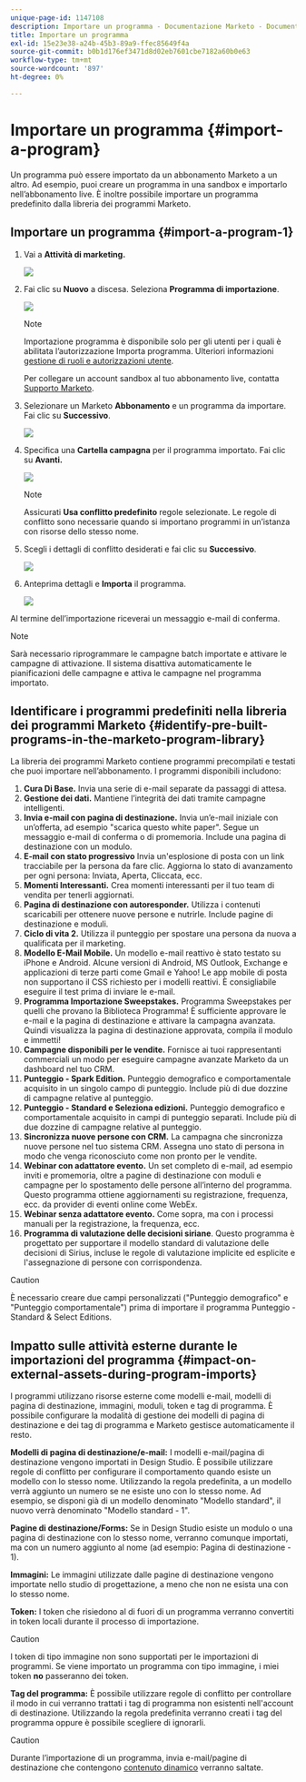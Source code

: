 ```yaml
---
unique-page-id: 1147108
description: Importare un programma - Documentazione Marketo - Documentazione del prodotto
title: Importare un programma
exl-id: 15e23e38-a24b-45b3-89a9-ffec85649f4a
source-git-commit: b0b1d176ef3471d8d02eb7601cbe7182a60b0e63
workflow-type: tm+mt
source-wordcount: '897'
ht-degree: 0%

---
```


# Importare un programma {#import-a-program}

Un programma può essere importato da un abbonamento Marketo a un altro. Ad esempio, puoi creare un programma in una sandbox e importarlo nell’abbonamento live. È inoltre possibile importare un programma predefinito dalla libreria dei programmi Marketo.

## Importare un programma {#import-a-program-1}

1. Vai a **Attività di marketing.**

   ![](assets/import-a-program-1.png)

1. Fai clic su **Nuovo** a discesa. Seleziona **Programma di importazione**.

   ![](assets/import-a-program-2.png)

   >[!NOTE]
   >
   >Importazione programma è disponibile solo per gli utenti per i quali è abilitata l’autorizzazione Importa programma. Ulteriori informazioni [gestione di ruoli e autorizzazioni utente](/help/marketo/product-docs/administration/users-and-roles/managing-user-roles-and-permissions.md).
   >
   >Per collegare un account sandbox al tuo abbonamento live, contatta [Supporto Marketo](https://nation.marketo.com/t5/Support/ct-p/Support).

1. Selezionare un Marketo **Abbonamento** e un programma da importare. Fai clic su **Successivo**.

   ![](assets/import-a-program-3.png)

1. Specifica una **Cartella campagna** per il programma importato. Fai clic su **Avanti.**

   ![](assets/import-a-program-4.png)

   >[!NOTE]
   >
   >Assicurati **Usa conflitto predefinito** regole selezionate. Le regole di conflitto sono necessarie quando si importano programmi in un’istanza con risorse dello stesso nome.

1. Scegli i dettagli di conflitto desiderati e fai clic su **Successivo**.

   ![](assets/import-a-program-5.png)

1. Anteprima dettagli e **Importa** il programma.

   ![](assets/import-a-program-6.png)

Al termine dell’importazione riceverai un messaggio e-mail di conferma.

>[!NOTE]
>
>Sarà necessario riprogrammare le campagne batch importate e attivare le campagne di attivazione. Il sistema disattiva automaticamente le pianificazioni delle campagne e attiva le campagne nel programma importato.

## Identificare i programmi predefiniti nella libreria dei programmi Marketo {#identify-pre-built-programs-in-the-marketo-program-library}

La libreria dei programmi Marketo contiene programmi precompilati e testati che puoi importare nell’abbonamento. I programmi disponibili includono:

1. **Cura Di Base.** Invia una serie di e-mail separate da passaggi di attesa.
1. **Gestione dei dati.** Mantiene l’integrità dei dati tramite campagne intelligenti.
1. **Invia e-mail con pagina di destinazione.** Invia un’e-mail iniziale con un’offerta, ad esempio &quot;scarica questo white paper&quot;. Segue un messaggio e-mail di conferma o di promemoria. Include una pagina di destinazione con un modulo.
1. **E-mail con stato progressivo** Invia un&#39;esplosione di posta con un link tracciabile per la persona da fare clic. Aggiorna lo stato di avanzamento per ogni persona: Inviata, Aperta, Cliccata, ecc.
1. **Momenti Interessanti.** Crea momenti interessanti per il tuo team di vendita per tenerli aggiornati.
1. **Pagina di destinazione con autoresponder.** Utilizza i contenuti scaricabili per ottenere nuove persone e nutrirle. Include pagine di destinazione e moduli.
1. **Ciclo di vita 2.** Utilizza il punteggio per spostare una persona da nuova a qualificata per il marketing.
1. **Modello E-Mail Mobile.** Un modello e-mail reattivo è stato testato su iPhone e Android. Alcune versioni di Android, MS Outlook, Exchange e applicazioni di terze parti come Gmail e Yahoo! Le app mobile di posta non supportano il CSS richiesto per i modelli reattivi. È consigliabile eseguire il test prima di inviare le e-mail.
1. **Programma Importazione Sweepstakes.** Programma Sweepstakes per quelli che provano la Biblioteca Programma! È sufficiente approvare le e-mail e la pagina di destinazione e attivare la campagna avanzata. Quindi visualizza la pagina di destinazione approvata, compila il modulo e immetti!
1. **Campagne disponibili per le vendite.** Fornisce ai tuoi rappresentanti commerciali un modo per eseguire campagne avanzate Marketo da un dashboard nel tuo CRM.
1. **Punteggio - Spark Edition.** Punteggio demografico e comportamentale acquisito in un singolo campo di punteggio. Include più di due dozzine di campagne relative al punteggio.
1. **Punteggio - Standard e Seleziona edizioni.** Punteggio demografico e comportamentale acquisito in campi di punteggio separati. Include più di due dozzine di campagne relative al punteggio.
1. **Sincronizza nuove persone con CRM.** La campagna che sincronizza nuove persone nel tuo sistema CRM. Assegna uno stato di persona in modo che venga riconosciuto come non pronto per le vendite.
1. **Webinar con adattatore evento.** Un set completo di e-mail, ad esempio inviti e promemoria, oltre a pagine di destinazione con moduli e campagne per lo spostamento delle persone all’interno del programma. Questo programma ottiene aggiornamenti su registrazione, frequenza, ecc. da provider di eventi online come WebEx.
1. **Webinar senza adattatore evento.** Come sopra, ma con i processi manuali per la registrazione, la frequenza, ecc.
1. **Programma di valutazione delle decisioni siriane**. Questo programma è progettato per supportare il modello standard di valutazione delle decisioni di Sirius, incluse le regole di valutazione implicite ed esplicite e l&#39;assegnazione di persone con corrispondenza.

>[!CAUTION]
>
>È necessario creare due campi personalizzati (&quot;Punteggio demografico&quot; e &quot;Punteggio comportamentale&quot;) prima di importare il programma Punteggio - Standard &amp; Select Editions.

## Impatto sulle attività esterne durante le importazioni del programma {#impact-on-external-assets-during-program-imports}

I programmi utilizzano risorse esterne come modelli e-mail, modelli di pagina di destinazione, immagini, moduli, token e tag di programma. È possibile configurare la modalità di gestione dei modelli di pagina di destinazione e dei tag di programma e Marketo gestisce automaticamente il resto.

**Modelli di pagina di destinazione/e-mail:** I modelli e-mail/pagina di destinazione vengono importati in Design Studio. È possibile utilizzare regole di conflitto per configurare il comportamento quando esiste un modello con lo stesso nome. Utilizzando la regola predefinita, a un modello verrà aggiunto un numero se ne esiste uno con lo stesso nome. Ad esempio, se disponi già di un modello denominato &quot;Modello standard&quot;, il nuovo verrà denominato &quot;Modello standard - 1&quot;.

**Pagine di destinazione/Forms:** Se in Design Studio esiste un modulo o una pagina di destinazione con lo stesso nome, verranno comunque importati, ma con un numero aggiunto al nome (ad esempio: Pagina di destinazione - 1).

**Immagini:** Le immagini utilizzate dalle pagine di destinazione vengono importate nello studio di progettazione, a meno che non ne esista una con lo stesso nome.

**Token:** I token che risiedono al di fuori di un programma verranno convertiti in token locali durante il processo di importazione.

>[!CAUTION]
>
>I token di tipo immagine non sono supportati per le importazioni di programmi. Se viene importato un programma con tipo immagine, i miei token **no** passeranno dei token.

**Tag del programma:** È possibile utilizzare regole di conflitto per controllare il modo in cui verranno trattati i tag di programma non esistenti nell&#39;account di destinazione. Utilizzando la regola predefinita verranno creati i tag del programma oppure è possibile scegliere di ignorarli.

>[!CAUTION]
>
>Durante l’importazione di un programma, invia e-mail/pagine di destinazione che contengono [contenuto dinamico](/help/marketo/product-docs/personalization/segmentation-and-snippets/segmentation/understanding-dynamic-content.md) verranno saltate.
